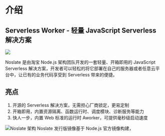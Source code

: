 # 介绍

## Serverless Worker - 轻量 JavaScript Serverless 解决方案

![](https://user-images.githubusercontent.com/629202/186866256-4380bc8e-67f8-47a1-86a5-369fe79cbad9.png)

Noslate 是由淘宝 Node.js 架构团队开发的一套轻量、开箱即用的 JavaScript Serverless 解决方案，开发者可以轻松的将它部署在自己的服务器或者任意云平台中，让已有的业务代码享受到 Serverless 带来的便捷。

## 亮点
1. 开源的 Serverless 解决方案，无需担心厂商锁定，更易定制
2. 开箱即用，内置资源隔离、函数运行时、调度模块、诊断服务等能力
3. 快人一步，内置 Web 标准的运行时 Aworker，可提供毫秒级启动速度


![Noslate 架构](https://gw.alicdn.com/imgextra/i3/O1CN01f2WXiD1Tj24WwaZux_!!6000000002417-0-tps-6149-2674.jpg)
Noslate 发行版镜像基于 Node.js 官方镜像构建，
